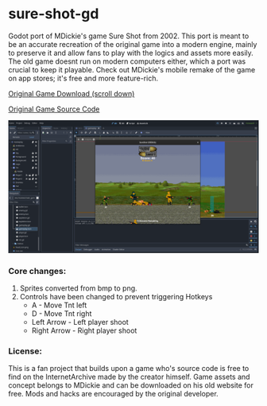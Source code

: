 # sure-shot-gd
Godot port of MDickie's game Sure Shot from 2002. 
This port is meant to be an accurate recreation of the original game into a modern engine, mainly to preserve it and allow fans to play with the logics and assets more easily. The old game doesnt run on modern computers either, which a port was crucial to keep it playable. Check out MDickie's mobile remake of the game on app stores; it's free and more feature-rich.

[Original Game Download (scroll down)](http://www.mdickie.com/games_blitz.htm)

[Original Game Source Code](https://ia903005.us.archive.org/view_archive.php?archive=/28/items/mdickiesourcecodearchives/MDickie%20Source%20Code%20Archives.rar)

![screenshot](https://github.com/Erickson400/sure-shot-gd/blob/main/screenshot.png)


### Core changes:
1. Sprites converted from bmp to png.
2. Controls have been changed to prevent triggering Hotkeys
    - A - Move Tnt left
    - D - Move Tnt right
    - Left Arrow - Left player shoot
    - Right Arrow - Right player shoot

### License:
This is a fan project that builds upon a game who's source code is free to find on the InternetArchive
made by the creator himself. Game assets and concept belongs to MDickie and can be downloaded on his
old website for free. Mods and hacks are encouraged by the original developer.
